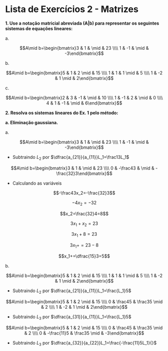 # Lista de Exercícios 2 - Matrizes

**1. Use a notação matricial abreviada (A|b) para representar os seguintes sistemas de equações lineares:**

a.

$$A\mid b=\begin{bmatrix}3 & 1 & \mid & 23 \\\\ 1 & -1 & \mid & -3\end{bmatrix}$$

b.

$$A\mid b=\begin{bmatrix}5 & 1 & 2 \mid & 15 \\\\ 1 & 1 & 1 \mid & 5 \\\\ 1 & -2 & 1 \mid & 2\end{bmatrix}$$

c.

$$A\mid b=\begin{bmatrix}2 & 3 & -1 & \mid & 10 \\\\ 1 & -1 & 2 & \mid & 0 \\\\ 4 & 1 & -1 & \mid & 6\end{bmatrix}$$

**2. Resolva os sistemas lineares do Ex. 1 pelo método:**

**a. Eliminação gaussiana.**

a.

$$A\mid b=\begin{bmatrix}3 & 1 & \mid & 23 \\\\ 1 & -1 & \mid & -3\end{bmatrix}$$

- Subtraindo $L_2$ por $\dfrac{a_{21}}{a_{11}}L_1=\frac13L_1$

$$A\mid b=\begin{bmatrix}3 & 1 & \mid & 23 \\\\ 0 & -\frac43 & \mid & -\frac{32}3\end{bmatrix}$$

- Calculando as variáveis

$$-\frac43x_2=-\frac{32}3$$

$$-4x_2=-32$$

$$x_2=\frac{32}4=8$$

$$3x_1+x_2=23$$

$$3x_1+8=23$$

$$3x_1+=23-8$$

$$x_1+=\dfrac{15}3=5$$

b.

$$A\mid b=\begin{bmatrix}5 & 1 & 2 \mid & 15 \\\\ 1 & 1 & 1 \mid & 5 \\\\ 1 & -2 & 1 \mid & 2\end{bmatrix}$$

- Subtraindo $L_2$ por $\dfrac{a_{21}}{a_{11}}L_1=\frac{L_1}5$

$$A\mid b=\begin{bmatrix}5 & 1 & 2 \mid & 15 \\\\ 0 & \frac45 & \frac35 \mid & 2 \\\\ 1 & -2 & 1 \mid & 2\end{bmatrix}$$

- Subtraindo $L_3$ por $\dfrac{a_{31}}{a_{11}}L_1=\frac{L_1}5$

$$A\mid b=\begin{bmatrix}5 & 1 & 2 \mid & 15 \\\\ 0 & \frac45 & \frac35 \mid & 2 \\\\ 0 & -\frac{11}5 & \frac35 \mid & -3\end{bmatrix}$$

- Subtraindo $L_3$ por $\dfrac{a_{32}}{a_{22}}L_1=\frac{-\frac{11}5L_1}{}$
